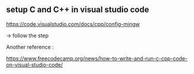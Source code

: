 ## setup C and C++ in visual studio code

https://code.visualstudio.com/docs/cpp/config-mingw


-> follow the step


Another reference : 

https://www.freecodecamp.org/news/how-to-write-and-run-c-cpp-code-on-visual-studio-code/

